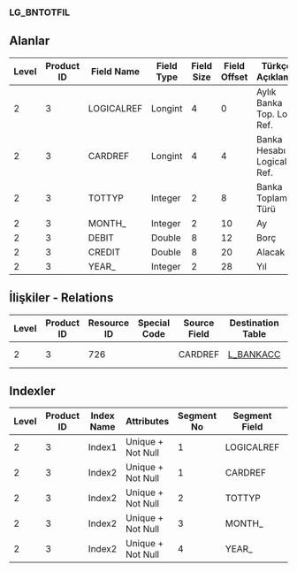 ### LG_BNTOTFIL

## Alanlar

**Level**|**Product ID**|**Field Name**|**Field Type**|**Field Size**|**Field Offset**|**Türkçe Açıklama**|**Expression**
-----|-----|-----|-----|-----|-----|-----|-----
2|3|LOGICALREF|Longint|4|0|Aylık Banka Top. Log. Ref.|Monthly Bank Totals Logical Reference
2|3|CARDREF|Longint|4|4|Banka Hesabı Logical Ref.|BANKACC LOGICALREF
2|3|TOTTYP|Integer|2|8|Banka Toplam Türü|Bank Total Type
2|3|MONTH_|Integer|2|10|Ay|Month
2|3|DEBIT|Double|8|12|Borç|Debit
2|3|CREDIT|Double|8|20|Alacak|Credit
2|3|YEAR_|Integer|2|28|Yıl|Year

## İlişkiler - Relations

**Level**|**Product ID**|**Resource ID**|**Special Code**|**Source Field**|**Destination Table**|**Destination Field**|**Relation Type**|**Extra Condition**
-----|-----|-----|-----|-----|-----|-----|-----|-----
2|3|726||CARDREF|[L_BANKACC](../LG_BANKACC "L_BANKACC")|LOGICALREF|one-to-one|

## Indexler

**Level**|**Product ID**|**Index Name**|**Attributes**|**Segment No**|**Segment Field**|**Sense**
-----|-----|-----|-----|-----|-----|-----
2|3|Index1|Unique + Not Null|1|LOGICALREF|Ascending
2|3|Index2|Unique + Not Null|1|CARDREF|Ascending
2|3|Index2|Unique + Not Null|2|TOTTYP|Ascending
2|3|Index2|Unique + Not Null|3|MONTH_|Ascending
2|3|Index2|Unique + Not Null|4|YEAR_|Ascending
